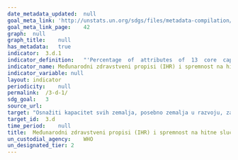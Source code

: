 ```yaml
---	
date_metadata_updated:	null
goal_meta_link:	'http://unstats.un.org/sdgs/files/metadata-compilation/Metadata-Goal-3.pdf'
goal_meta_link_page:	42
graph:	null
graph_title:	null
has_metadata:	true
indicator:	3.d.1
indicator_definition:	"'Percentage  of  attributes  of  13  core  capacities  that  have  been  attained  at  a  specific  point  in  time.  The  13  core  capacities  are:  (1)  National  legislation,  policy  and  financing;  (2)  Coordination  and  National  Focal  Point  communications;  (3)  Surveillance;  (4)  Response;  (5)  Preparedness;  (6)  Risk  communication;  (7)  Human  resources;  (8)  Laboratory;  (9)  Points  of  entry;  (10)  Zoonotic  events;  (11)  Food  safety;  (12)  Chemical  events;  (13)  Radionuclear  emergencies.'"
indicator_name:	Međunarodni zdravstveni propisi (IHR) i spremnost na hitne slučajeve u zdravstvu
indicator_variable:	null
layout:	indicator
periodicity:	null
permalink:	/3-d-1/
sdg_goal:	3
source_url:	
target:	"Osnažiti kapacitet svih zemalja, posebno zemalja u razvoju, za rano upozoravanje, smanjenje rizika i upravljanje nacionalnim i globalnim zdravstvenim rizicima"
target_id:	3.d
time_period:	null
title:	Međunarodni zdravstveni propisi (IHR) i spremnost na hitne slučajeve u zdravstvu
un_custodial_agency:	WHO
un_designated_tier:	2
---	
```

